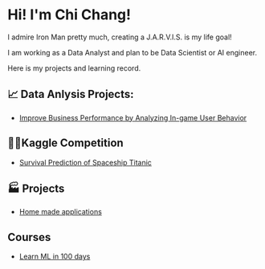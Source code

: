 # Hi! I'm Chi Chang!

I admire Iron Man pretty much, creating a J.A.R.V.I.S. is my life goal!

I am working as a Data Analyst and plan to be Data Scientist or AI engineer.

Here is my projects and learning record.


## :chart_with_upwards_trend: Data Anlysis Projects:

- [Improve Business Performance by Analyzing In-game User Behavior](https://github.com/chiseanchang0727/Projects/blob/main/Improve%20Business%20Performance%20by%20Analyzing%20In-game%20User%20Behavior.md)

## 👨‍💻Kaggle Competition

- [Survival Prediction of Spaceship Titanic](https://github.com/chiseanchang0727/kaggle/tree/main/survival_prediction_of_spaceship_Titanic)

## :factory: Projects

- [Home made applications](https://github.com/chiseanchang0727/Projects/tree/main/Home%20made%20applications)


## Courses

- [Learn ML in 100 days](https://github.com/chiseanchang0727/cupoy_ml_100D)
